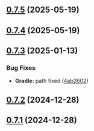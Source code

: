 ## [0.7.5](https://github.com/daffineq/Kawaime/compare/v0.7.4...v0.7.5) (2025-05-19)



## [0.7.4](https://github.com/daffineq/Kawaime/compare/v0.7.3...v0.7.4) (2025-05-19)



## [0.7.3](https://github.com/daffineq/Kawaime/compare/v0.7.2...v0.7.3) (2025-01-13)


### Bug Fixes

* **Gradle:** path fixed ([4ab2602](https://github.com/daffineq/Kawaime/commit/4ab2602b19c2ae932aacae1d4381fdb36fcf3ef7))



## [0.7.2](https://github.com/daffineq/Kawaime/compare/v0.7.1...v0.7.2) (2024-12-28)



## [0.7.1](https://github.com/daffineq/Kawaime/compare/v0.7.0...v0.7.1) (2024-12-28)



